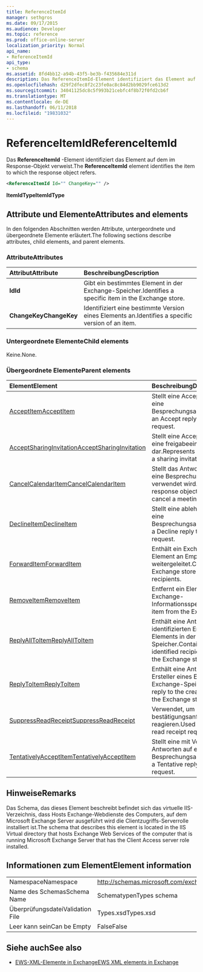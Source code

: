 ```yaml
---
title: ReferenceItemId
manager: sethgros
ms.date: 09/17/2015
ms.audience: Developer
ms.topic: reference
ms.prod: office-online-server
localization_priority: Normal
api_name:
- ReferenceItemId
api_type:
- schema
ms.assetid: 8fd4bb12-a94b-43f5-be3b-f435684e311d
description: Das ReferenceItemId-Element identifiziert das Element auf dem im Response-Objekt verweist.
ms.openlocfilehash: d29f2dfec8f2c23fe0ac8c84d2bb9029fce613d2
ms.sourcegitcommit: 34041125dc8c5f993b21cebfc4f8b72f0fd2cb6f
ms.translationtype: MT
ms.contentlocale: de-DE
ms.lasthandoff: 06/11/2018
ms.locfileid: "19831032"
---
```

# <a name="referenceitemid"></a><span data-ttu-id="b5b6d-103">ReferenceItemId</span><span class="sxs-lookup"><span data-stu-id="b5b6d-103">ReferenceItemId</span></span>

<span data-ttu-id="b5b6d-104">Das **ReferenceItemId** -Element identifiziert das Element auf dem im Response-Objekt verweist.</span><span class="sxs-lookup"><span data-stu-id="b5b6d-104">The **ReferenceItemId** element identifies the item to which the response object refers.</span></span> 
  
```xml
<ReferenceItemId Id="" ChangeKey="" />
```

 <span data-ttu-id="b5b6d-105">**ItemIdType**</span><span class="sxs-lookup"><span data-stu-id="b5b6d-105">**ItemIdType**</span></span>
## <a name="attributes-and-elements"></a><span data-ttu-id="b5b6d-106">Attribute und Elemente</span><span class="sxs-lookup"><span data-stu-id="b5b6d-106">Attributes and elements</span></span>

<span data-ttu-id="b5b6d-107">In den folgenden Abschnitten werden Attribute, untergeordnete und übergeordnete Elemente erläutert.</span><span class="sxs-lookup"><span data-stu-id="b5b6d-107">The following sections describe attributes, child elements, and parent elements.</span></span>
  
### <a name="attributes"></a><span data-ttu-id="b5b6d-108">Attribute</span><span class="sxs-lookup"><span data-stu-id="b5b6d-108">Attributes</span></span>

|<span data-ttu-id="b5b6d-109">**Attribut**</span><span class="sxs-lookup"><span data-stu-id="b5b6d-109">**Attribute**</span></span>|<span data-ttu-id="b5b6d-110">**Beschreibung**</span><span class="sxs-lookup"><span data-stu-id="b5b6d-110">**Description**</span></span>|
|:-----|:-----|
|<span data-ttu-id="b5b6d-111">**Id**</span><span class="sxs-lookup"><span data-stu-id="b5b6d-111">**Id**</span></span> <br/> |<span data-ttu-id="b5b6d-112">Gibt ein bestimmtes Element in der Exchange-Speicher.</span><span class="sxs-lookup"><span data-stu-id="b5b6d-112">Identifies a specific item in the Exchange store.</span></span>  <br/> |
|<span data-ttu-id="b5b6d-113">**ChangeKey**</span><span class="sxs-lookup"><span data-stu-id="b5b6d-113">**ChangeKey**</span></span> <br/> |<span data-ttu-id="b5b6d-114">Identifiziert eine bestimmte Version eines Elements an.</span><span class="sxs-lookup"><span data-stu-id="b5b6d-114">Identifies a specific version of an item.</span></span>  <br/> |
   
### <a name="child-elements"></a><span data-ttu-id="b5b6d-115">Untergeordnete Elemente</span><span class="sxs-lookup"><span data-stu-id="b5b6d-115">Child elements</span></span>

<span data-ttu-id="b5b6d-116">Keine.</span><span class="sxs-lookup"><span data-stu-id="b5b6d-116">None.</span></span>
  
### <a name="parent-elements"></a><span data-ttu-id="b5b6d-117">Übergeordnete Elemente</span><span class="sxs-lookup"><span data-stu-id="b5b6d-117">Parent elements</span></span>

|<span data-ttu-id="b5b6d-118">**Element**</span><span class="sxs-lookup"><span data-stu-id="b5b6d-118">**Element**</span></span>|<span data-ttu-id="b5b6d-119">**Beschreibung**</span><span class="sxs-lookup"><span data-stu-id="b5b6d-119">**Description**</span></span>|
|:-----|:-----|
|[<span data-ttu-id="b5b6d-120">AcceptItem</span><span class="sxs-lookup"><span data-stu-id="b5b6d-120">AcceptItem</span></span>](acceptitem.md) <br/> |<span data-ttu-id="b5b6d-121">Stellt eine Accept-Antwort auf eine Besprechungsanfrage.</span><span class="sxs-lookup"><span data-stu-id="b5b6d-121">Represents an Accept reply to a meeting request.</span></span>  <br/> |
|[<span data-ttu-id="b5b6d-122">AcceptSharingInvitation</span><span class="sxs-lookup"><span data-stu-id="b5b6d-122">AcceptSharingInvitation</span></span>](acceptsharinginvitation.md) <br/> |<span data-ttu-id="b5b6d-123">Stellt eine Accept-Antwort auf eine freigabeeinladung dar.</span><span class="sxs-lookup"><span data-stu-id="b5b6d-123">Represents an Accept reply to a sharing invitation.</span></span>  <br/> |
|[<span data-ttu-id="b5b6d-124">CancelCalendarItem</span><span class="sxs-lookup"><span data-stu-id="b5b6d-124">CancelCalendarItem</span></span>](cancelcalendaritem.md) <br/> |<span data-ttu-id="b5b6d-125">Stellt das Antwortobjekt, das Sie eine Besprechung absagen verwendet wird.</span><span class="sxs-lookup"><span data-stu-id="b5b6d-125">Represents the response object that is used to cancel a meeting.</span></span>  <br/> |
|[<span data-ttu-id="b5b6d-126">DeclineItem</span><span class="sxs-lookup"><span data-stu-id="b5b6d-126">DeclineItem</span></span>](declineitem.md) <br/> |<span data-ttu-id="b5b6d-127">Stellt eine ablehnen Antwort auf eine Besprechungsanfrage.</span><span class="sxs-lookup"><span data-stu-id="b5b6d-127">Represents a Decline reply to a meeting request.</span></span>  <br/> |
|[<span data-ttu-id="b5b6d-128">ForwardItem</span><span class="sxs-lookup"><span data-stu-id="b5b6d-128">ForwardItem</span></span>](forwarditem.md) <br/> |<span data-ttu-id="b5b6d-129">Enthält ein Exchange-Speicher-Element an Empfänger weitergeleitet.</span><span class="sxs-lookup"><span data-stu-id="b5b6d-129">Contains an Exchange store item to forward to recipients.</span></span>  <br/> |
|[<span data-ttu-id="b5b6d-130">RemoveItem</span><span class="sxs-lookup"><span data-stu-id="b5b6d-130">RemoveItem</span></span>](removeitem.md) <br/> |<span data-ttu-id="b5b6d-131">Entfernt ein Element aus dem Exchange-Informationsspeicher.</span><span class="sxs-lookup"><span data-stu-id="b5b6d-131">Removes an item from the Exchange store.</span></span>  <br/> |
|[<span data-ttu-id="b5b6d-132">ReplyAllToItem</span><span class="sxs-lookup"><span data-stu-id="b5b6d-132">ReplyAllToItem</span></span>](replyalltoitem.md) <br/> |<span data-ttu-id="b5b6d-133">Enthält eine Antwort an alle identifizierten Empfänger eines Elements in der Exchange-Speicher.</span><span class="sxs-lookup"><span data-stu-id="b5b6d-133">Contains a reply to all identified recipients of an item in the Exchange store.</span></span>  <br/> |
|[<span data-ttu-id="b5b6d-134">ReplyToItem</span><span class="sxs-lookup"><span data-stu-id="b5b6d-134">ReplyToItem</span></span>](replytoitem.md) <br/> |<span data-ttu-id="b5b6d-135">Enthält eine Antwort an den Ersteller eines Elements in der Exchange-Speicher.</span><span class="sxs-lookup"><span data-stu-id="b5b6d-135">Contains a reply to the creator of an item in the Exchange store.</span></span>  <br/> |
|[<span data-ttu-id="b5b6d-136">SuppressReadReceipt</span><span class="sxs-lookup"><span data-stu-id="b5b6d-136">SuppressReadReceipt</span></span>](suppressreadreceipt.md) <br/> |<span data-ttu-id="b5b6d-137">Verwendet, um zum Lesen von bestätigungsanforderungen reagieren.</span><span class="sxs-lookup"><span data-stu-id="b5b6d-137">Used to respond to read receipt requests.</span></span>  <br/> |
|[<span data-ttu-id="b5b6d-138">TentativelyAcceptItem</span><span class="sxs-lookup"><span data-stu-id="b5b6d-138">TentativelyAcceptItem</span></span>](tentativelyacceptitem.md) <br/> |<span data-ttu-id="b5b6d-139">Stellt eine mit Vorbehalt Antworten auf eine Besprechungsanfrage.</span><span class="sxs-lookup"><span data-stu-id="b5b6d-139">Represents a Tentative reply to a meeting request.</span></span>  <br/> |
   
## <a name="remarks"></a><span data-ttu-id="b5b6d-140">Hinweise</span><span class="sxs-lookup"><span data-stu-id="b5b6d-140">Remarks</span></span>

<span data-ttu-id="b5b6d-141">Das Schema, das dieses Element beschreibt befindet sich das virtuelle IIS-Verzeichnis, dass Hosts Exchange-Webdienste des Computers, auf dem Microsoft Exchange Server ausgeführt wird die Clientzugriffs-Serverrolle installiert ist.</span><span class="sxs-lookup"><span data-stu-id="b5b6d-141">The schema that describes this element is located in the IIS Virtual directory that hosts Exchange Web Services of the computer that is running Microsoft Exchange Server that has the Client Access server role installed.</span></span>
  
## <a name="element-information"></a><span data-ttu-id="b5b6d-142">Informationen zum Element</span><span class="sxs-lookup"><span data-stu-id="b5b6d-142">Element information</span></span>

|||
|:-----|:-----|
|<span data-ttu-id="b5b6d-143">Namespace</span><span class="sxs-lookup"><span data-stu-id="b5b6d-143">Namespace</span></span>  <br/> |http://schemas.microsoft.com/exchange/services/2006/types  <br/> |
|<span data-ttu-id="b5b6d-144">Name des Schemas</span><span class="sxs-lookup"><span data-stu-id="b5b6d-144">Schema Name</span></span>  <br/> |<span data-ttu-id="b5b6d-145">Schematypen</span><span class="sxs-lookup"><span data-stu-id="b5b6d-145">Types schema</span></span>  <br/> |
|<span data-ttu-id="b5b6d-146">Überprüfungsdatei</span><span class="sxs-lookup"><span data-stu-id="b5b6d-146">Validation File</span></span>  <br/> |<span data-ttu-id="b5b6d-147">Types.xsd</span><span class="sxs-lookup"><span data-stu-id="b5b6d-147">Types.xsd</span></span>  <br/> |
|<span data-ttu-id="b5b6d-148">Leer kann sein</span><span class="sxs-lookup"><span data-stu-id="b5b6d-148">Can be Empty</span></span>  <br/> |<span data-ttu-id="b5b6d-149">False</span><span class="sxs-lookup"><span data-stu-id="b5b6d-149">False</span></span>  <br/> |
   
## <a name="see-also"></a><span data-ttu-id="b5b6d-150">Siehe auch</span><span class="sxs-lookup"><span data-stu-id="b5b6d-150">See also</span></span>



- [<span data-ttu-id="b5b6d-151">EWS-XML-Elemente in Exchange</span><span class="sxs-lookup"><span data-stu-id="b5b6d-151">EWS XML elements in Exchange</span></span>](ews-xml-elements-in-exchange.md)

